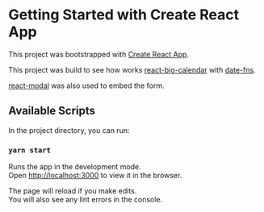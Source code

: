 # Getting Started with Create React App

This project was bootstrapped with [Create React App](https://github.com/facebook/create-react-app).

This project was build to see how works [react-big-calendar](https://www.npmjs.com/package/react-big-calendar) with [date-fns](https://date-fns.org/).

[react-modal](https://www.npmjs.com/package/react-modal) was also used to embed the form.

## Available Scripts

In the project directory, you can run:

### `yarn start`

Runs the app in the development mode.\
Open [http://localhost:3000](http://localhost:3000) to view it in the browser.

The page will reload if you make edits.\
You will also see any lint errors in the console.
